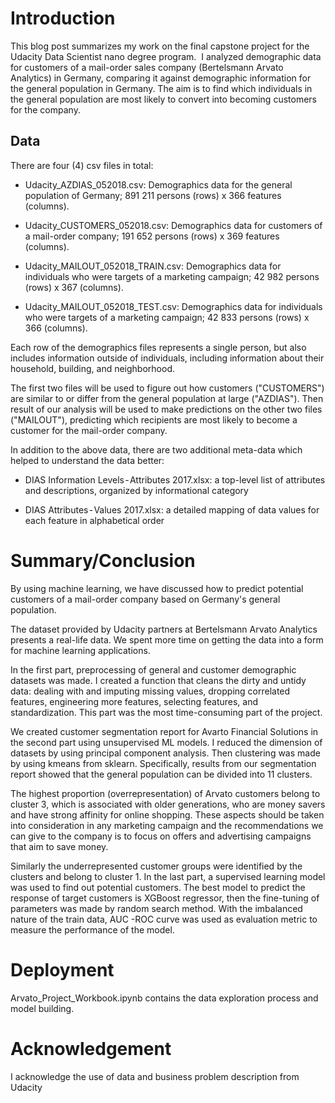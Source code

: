 # Introduction

This blog post summarizes my work on the final capstone project for the Udacity Data Scientist nano degree program. 
I analyzed demographic data for customers of a mail-order sales company (Bertelsmann Arvato Analytics) in Germany, comparing it against demographic information for the general population in Germany.
The aim is to find which individuals in the general population are most likely to convert into becoming customers for the company.

## Data
There are four (4) csv files in total:

- Udacity_AZDIAS_052018.csv: Demographics data for the general population of Germany; 891 211 persons (rows) x 366 features (columns).

- Udacity_CUSTOMERS_052018.csv: Demographics data for customers of a mail-order company; 191 652 persons (rows) x 369 features (columns).

- Udacity_MAILOUT_052018_TRAIN.csv: Demographics data for individuals who were targets of a marketing campaign; 42 982 persons (rows) x 367 (columns).

- Udacity_MAILOUT_052018_TEST.csv: Demographics data for individuals who were targets of a marketing campaign; 42 833 persons (rows) x 366 (columns).

Each row of the demographics files represents a single person, but also includes information outside of individuals, including information about their household, building, and neighborhood.

The first two files will be used to figure out how customers ("CUSTOMERS") are similar to or differ from the general population at large ("AZDIAS"). Then result of our analysis will be used to make predictions on the other two files ("MAILOUT"), predicting which recipients are most likely to become a customer for the mail-order company.

In addition to the above data, there are two additional meta-data which helped to understand the data better:

- DIAS Information Levels - Attributes 2017.xlsx: a top-level list of attributes and descriptions, organized by informational category

- DIAS Attributes - Values 2017.xlsx: a detailed mapping of data values for each feature in alphabetical order
# Summary/Conclusion

By using machine learning, we have discussed how to predict  potential customers of a mail-order company based on Germany's general population. 

The dataset provided by Udacity partners at Bertelsmann Arvato Analytics presents a real-life data. We spent more time on getting the data into a form for machine learning applications. 

In the first part, preprocessing of general and customer demographic datasets was made. I created a function that cleans the dirty and untidy data: dealing with and imputing missing values, dropping correlated features, engineering more features, selecting features, and standardization. This part was the most time-consuming part of the project.

We created customer segmentation report for Avarto Financial Solutions in the second part using unsupervised ML models. I reduced the dimension of datasets by using principal component analysis. Then clustering was made by using kmeans from sklearn. Specifically, results from our segmentation report showed that the general population can be divided into 11 clusters.

The highest proportion (overrepresentation) of Arvato customers belong to cluster 3, which is associated with older generations, who are money savers and have strong affinity for online shopping.
These aspects should be taken into consideration in any marketing campaign and the recommendations we can give to the company is to focus on offers and advertising campaigns that aim to save money.

Similarly the underrepresented customer groups were identified by the clusters and belong to cluster 1.
In the last part, a supervised learning model was used to find out potential customers. The best model to predict the response of target customers is XGBoost regressor, then the fine-tuning of parameters was made by random search method. With the imbalanced nature of the train data, AUC -ROC curve was used as evaluation metric to measure the performance of the model.


# Deployment

Arvato_Project_Workbook.ipynb contains the data exploration process and model building.

# Acknowledgement

I acknowledge the use of data and business problem description from Udacity